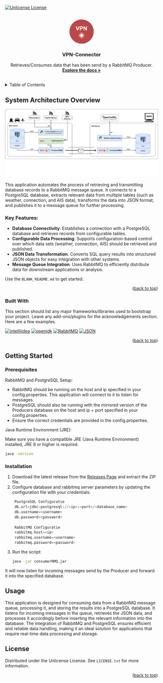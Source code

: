 
<a id="readme-top"></a>

[![Unlicense License][license-shield]][license-url]

<!-- PROJECT LOGO -->
<br />
<div align="center">
  <a href="https://github.com/RWS-CFNS/vpnConnector">
    <img src="images/VpnConnectorLogo.png" alt="Logo" width="80" height="80">
  </a>

  <h3 align="center">VPN-Connector</h3>

  <p align="center">
    Retrieves/Consumes data that has been send by a RabbitMQ Producer.
    <br />
    <a href="https://github.com/RWS-CFNS/vpnConnector"><strong>Explore the docs »</strong></a>
    <br />
    <br />
  </p>
</div>



<!-- TABLE OF CONTENTS -->
<details>
  <summary>Table of Contents</summary>
  <ol>
    <li>
      <a href="#about-the-project">About The Project</a>
      <ul>
        <li><a href="#built-with">Built With</a></li>
      </ul>
    </li>
    <li>
      <a href="#getting-started">Getting Started</a>
      <ul>
        <li><a href="#prerequisites">Prerequisites</a></li>
        <li><a href="#installation">Installation</a></li>
      </ul>
    </li>
    <li><a href="#usage">Usage</a></li>
    <li><a href="#license">License</a></li>
  </ol>
</details>



<!-- ABOUT THE PROJECT -->
## System Architecture Overview
![Integration with other CFNS systems](images/integrationVpnConnector.png)

This application automates the process of retrieving and transmitting database records to a RabbitMQ message queue. It connects to a PostgreSQL database, extracts relevant data from multiple tables (such as weather, connection, and AIS data), transforms the data into JSON format, and publishes it to a message queue for further processing.

### Key Features:

* **Database Connectivity**: Establishes a connection with a PostgreSQL database and retrieves records from configurable tables.
* **Configurable Data Processing**: Supports configuration-based control over which data sets (weather, connection, AIS) should be retrieved and published.
* **JSON Data Transformation**: Converts SQL query results into structured JSON objects for easy integration with other systems.
* **Message Queue Integration**: Uses RabbitMQ to efficiently distribute data for downstream applications or analysis.

Use the `BLANK_README.md` to get started.


<p align="right">(<a href="#readme-top">back to top</a>)</p>



### Built With

This section should list any major frameworks/libraries used to bootstrap your project. Leave any add-ons/plugins for the acknowledgements section. Here are a few examples.

[![intellijidea][intellijidea.org]][intellijidea-url]
[![openjdk][openjdk.org]][openjdk-url]
[![RabbitMQ][Rabbitmq.com]][Rabbitmq-url]
[![JSON][json.org]][json-url]

<p align="right">(<a href="#readme-top">back to top</a>)</p>



## Getting Started

### Prerequisites

RabbitMQ and PostgreSQL Setup:

* RabbitMQ should be running on the host and ip specified in your config.properties. This application will connect to it to listen for messages.
* PostgreSQL should also be running with the mirrored version of the Producers database on the host and ip + port specified in your config.properties.
* Ensure the correct credentials are provided in the config.properties.

Java Runtime Environment (JRE):

Make sure you have a compatible JRE (Java Runtime Environment) installed, JRE 8 or higher is required.
   ```sh
   java -version
   ```

### Installation

1. Download the latest release from the [Releases Page](https://github.com/RWS-CFNS/vpnConnector/releases) and extract the ZIP file.
2. Configure database and rabbitmq server parameters by updating the configuration file with your credentials:
   ```python
    PostgreSQL Configuratie
    db.url=jdbc:postgresql://<ip>:<port>/<database_name>
    db.username=<username>
    db.password=<password>

    RabbitMQ Configuratie
    rabbitmq.host=<ip>
    rabbitmq.username=<username>
    rabbitmq.password=<password>
   ```
3. Run the script:
   ```sh
   java -jar consumerRMQ.jar
   ```
It will now listen for incoming messages send by the Producer and forward it into the specified database.

## Usage
This application is designed for consuming data from a RabbitMQ message queue, processing it, and storing the results into a PostgreSQL database. It listens for incoming messages in the queue, retrieves the JSON data, and processes it accordingly before inserting the relevant information into the database. The integration of RabbitMQ and PostgreSQL ensures efficient and reliable data handling, making it an ideal solution for applications that require real-time data processing and storage.

<!-- LICENSE -->
## License

Distributed under the Unlicense License. See `LICENSE.txt` for more information.

<p align="right">(<a href="#readme-top">back to top</a>)</p>

<!-- MARKDOWN LINKS & IMAGES -->
<!-- https://www.markdownguide.org/basic-syntax/#reference-style-links -->
[license-shield]: https://img.shields.io/github/license/RWS-CFNS/vpnConnector.svg?style=for-the-badge
[license-url]: https://github.com/RWS-CFNS/vpnConnector/blob/main/LICENSE

[intellijidea.org]: https://img.shields.io/badge/intellijidea-D952FF?style=for-the-badge&logo=intellijidea&logoColor=white
[intellijidea-url]: https://jetbrains.com/
[Python.org]: https://img.shields.io/badge/Python-1985A1?style=for-the-badge&logo=python&logoColor=white
[Python-url]: https://python.org/
[Opencellid.org]: https://img.shields.io/badge/Opencellid-F09728?style=for-the-badge
[Opencellid-url]: https://Opencellid.org/
[openjdk.org]: https://img.shields.io/badge/openjdk-0075C9?style=for-the-badge&logo=openjdk&logoColor=white
[openjdk-url]: https://openjdk.org/
[Rabbitmq.com]: https://img.shields.io/badge/rabbitmq-FF6600?style=for-the-badge&logo=rabbitmq&logoColor=white
[Rabbitmq-url]: https://rabbitmq.com/
[json.org]: https://img.shields.io/badge/json-589632?style=for-the-badge&logo=json&logoColor=white
[json-url]: https://json.com/

